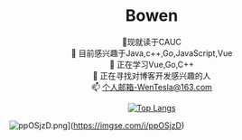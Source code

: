 <div align='center'>
<h1>Bowen</h1>


🏫现就读于CAUC  
👀 目前感兴趣于Java,c++,Go,JavaScript,Vue  
🌱 正在学习Vue,Go,C++  
💞️ 正在寻找对博客开发感兴趣的人  
📫 个人邮箱-WenTesla@163.com  


[![Top Langs](https://github-readme-stats.vercel.app/api/top-langs/?username=WenTesla&layout=compact)](https://github-readme-stats-ten-gilt.vercel.app)

  
</div>  

![ppOSjzD.png](https://s1.ax1x.com/2023/04/11/ppOSjzD.png)](https://imgse.com/i/ppOSjzD)


